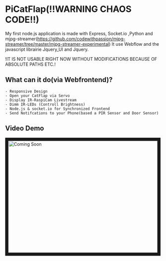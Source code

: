 PiCatFlap(!!WARNING CHAOS CODE!!)
===

My first node.js application is made with Express, Socket.io ,Python 
and mjpg-streamer(https://github.com/codewithpassion/mjpg-streamer/tree/master/mjpg-streamer-experimental)
It use Webflow and the javascript librairie Jquery_UI and Jquery.

!IT IS NOT USABLE RIGHT NOW WITHOUT MODIFICATIONS BECAUSE OF ABSOLUTE PATHS ETC.!

## What can it do(via Webfrontend)?
	- Responsive Design
	- Open your CatFlap via Servo 
	- Display IR-RaspiCam Livestream 
	- Dimm IR-LEDs (Controll Brightness)
	- Node.js & socket.io for Synchronized Frontend
	- Send Notifcations to your Phone(based a PIR Sensor and Door Sensor)

## Video Demo
 
<a href="http://www.youtube.com/watch?feature=player_embedded&v=YOUTUBE_VIDEO_ID_HERE
" target="_blank"><img src="http://img.youtube.com/vi/YOUTUBE_VIDEO_ID_HERE/0.jpg" 
alt="Coming Soon" width="480" height="360" border="10" /></a>
